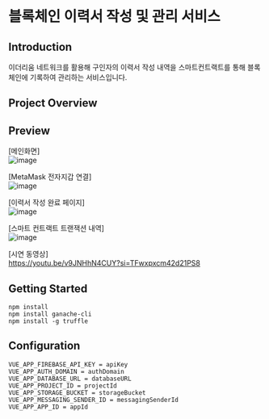 # 블록체인 이력서 작성 및 관리 서비스
## Introduction
이더리움 네트워크를 활용해 구인자의 이력서 작성 내역을 스마트컨트랙트를 통해 블록체인에 기록하여 관리하는 서비스입니다.

## Project Overview


## Preview
[메인화면]  
![image](https://github.com/user-attachments/assets/33dcf30e-73a1-43f0-b4e3-6f24f426561f)

[MetaMask 전자지갑 연결]  
![image](https://github.com/user-attachments/assets/64d4a91a-0445-4d61-bb0e-b3512f4a7802)

[이력서 작성 완료 페이지]  
![image](https://github.com/user-attachments/assets/0a50b6f7-8428-4c42-98e7-4043bb10ef74)

[스마트 컨트랙트 트랜잭션 내역]  
![image](https://github.com/user-attachments/assets/140bb07a-060c-4b89-a4d6-1bf591452920)

[시연 동영상]  
https://youtu.be/v9JNHhN4CUY?si=TFwxpxcm42d21PS8

## Getting Started
```
npm install
npm install ganache-cli
npm install -g truffle
```

## Configuration
```
VUE_APP_FIREBASE_API_KEY = apiKey
VUE_APP_AUTH_DOMAIN = authDomain
VUE_APP_DATABASE_URL = databaseURL
VUE_APP_PROJECT_ID = projectId
VUE_APP_STORAGE_BUCKET = storageBucket
VUE_APP_MESSAGING_SENDER_ID = messagingSenderId
VUE_APP_APP_ID = appId
```

